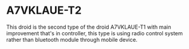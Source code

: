 # A7VKLAUE-T2

This droid is the second type of the droid A7VKLAUE-T1 with main improvement that's in controller, this type is using radio control system rather than 
bluetooth module through mobile device.
